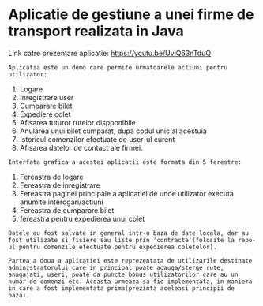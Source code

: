 # Aplicatie de gestiune a unei firme de transport realizata in Java

Link catre prezentare aplicatie: https://youtu.be/UviQ63nTduQ
  
    Aplicatia este un demo care permite urmatoarele actiuni pentru utilizator:
   1. Logare
   2. Inregistrare user
   3. Cumparare bilet
   4. Expediere colet
   5. Afisarea tuturor rutelor dispponibile
   6. Anularea unui bilet cumparat, dupa codul unic al acestuia
   7. Istoricul comenzilor efectuate de user-ul curent
   8. Afisarea datelor de contact ale firmei.
   
    Interfata grafica a acestei aplicatii este formata din 5 ferestre:
   1. Fereastra de logare
   2. Fereastra de inregistrare
   3. Fereastra paginei principale a aplicatiei de unde utilizator executa anumite interogari/actiuni
   4. Fereastra de cumparare bilet
   5. fereastra pentru expedierea unui colet
   
    Datele au fost salvate in general intr-o baza de date locala, dar au fost utilizate si fisiere sau liste prin 'contracte'(folosite la repo-ul pentru comenzile efectuate pentru expedierea coletelor).
    
    Partea a doua a aplicatiei este reprezentata de utilizarile destinate administratorului care in principal poate adauga/sterge rute, anagajati, useri, poate da puncte bonus utilizatorilor care au un numar de comenzi etc. Aceasta urmeaza sa fie implementata, in maniera in care a fost implementata prima(prezinta aceleasi principii de baza).
